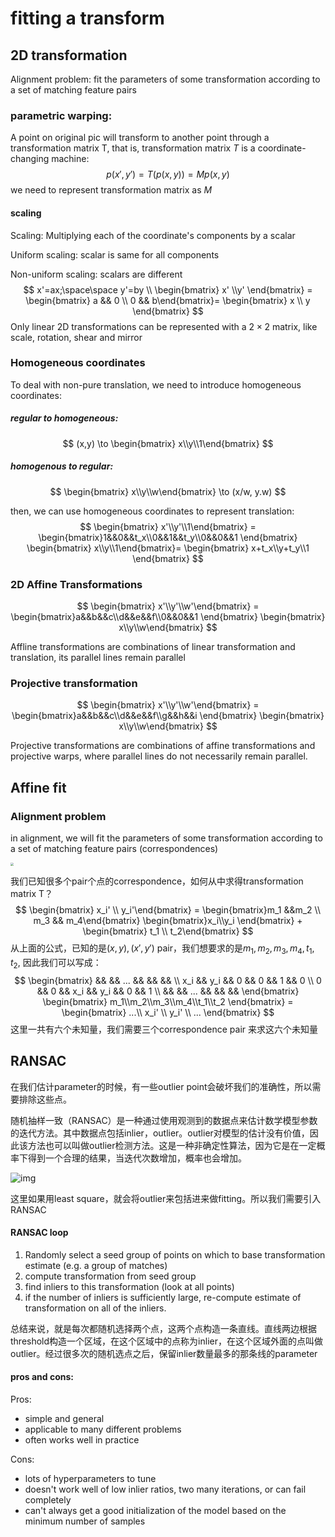 # fitting a transform

## 2D transformation

Alignment problem: fit the parameters of some transformation according to a set of matching feature pairs

### parametric warping:

A point on original pic will transform to another point through a transformation matrix T, that is, transformation matrix  $T$  is a coordinate-changing machine:
$$
p(x',y')=T(p(x,y))=Mp(x,y)
$$
we need to represent transformation matrix as $M$

#### scaling

Scaling: Multiplying each of the coordinate's components by a scalar

Uniform scaling: scalar is same for all components

Non-uniform scaling: scalars are different
$$
x'=ax;\space\space y'=by \\
\begin{bmatrix} x' \\y' \end{bmatrix} = \begin{bmatrix} a && 0 \\ 0 && b\end{bmatrix}=
\begin{bmatrix} x \\ y \end{bmatrix}
$$
Only linear 2D transformations can be represented with a $2\times2$ matrix, like scale, rotation, shear and mirror

### Homogeneous coordinates

To deal with non-pure translation, we need to introduce homogeneous coordinates: 

##### regular to homogeneous:

$$
(x,y) \to \begin{bmatrix} x\\y\\1\end{bmatrix}
$$

##### homogenous to regular:

$$
\begin{bmatrix} x\\y\\w\end{bmatrix} \to (x/w, y.w)
$$

then, we can use homogeneous coordinates to represent translation:
$$
\begin{bmatrix} x'\\y'\\1\end{bmatrix} = \begin{bmatrix}1&&0&&t_x\\0&&1&&t_y\\0&&0&&1 \end{bmatrix} \begin{bmatrix} x\\y\\1\end{bmatrix}= \begin{bmatrix} x+t_x\\y+t_y\\1 \end{bmatrix}
$$


### 2D Affine Transformations

$$
\begin{bmatrix} x'\\y'\\w'\end{bmatrix} = \begin{bmatrix}a&&b&&c\\d&&e&&f\\0&&0&&1 \end{bmatrix} \begin{bmatrix} x\\y\\w\end{bmatrix}
$$

Affline transformations are combinations of linear transformation and translation, its parallel lines remain parallel

### Projective transformation

$$
\begin{bmatrix} x'\\y'\\w'\end{bmatrix} = \begin{bmatrix}a&&b&&c\\d&&e&&f\\g&&h&&i \end{bmatrix} \begin{bmatrix} x\\y\\w\end{bmatrix}
$$

Projective transformations are combinations of affine transformations and projective warps, where parallel lines do not necessarily remain parallel. 



## Affine fit

### Alignment problem

in alignment, we will fit the parameters of some transformation according to a set of matching feature pairs (correspondences)

<img src="https://tva1.sinaimg.cn/large/007S8ZIlgy1gh5115wjoyj30r60gc0tr.jpg" style="zoom:33%;" />

我们已知很多个pair个点的correspondence，如何从中求得transformation matrix T？
$$
\begin{bmatrix} x_i' \\ y_i'\end{bmatrix} = \begin{bmatrix}m_1 &&m_2 \\ m_3 && m_4\end{bmatrix} \begin{bmatrix}x_i\\y_i \end{bmatrix} + \begin{bmatrix} t_1 \\ t_2\end{bmatrix}
$$
从上面的公式，已知的是$(x,y),(x',y')$ pair，我们想要求的是$m_1,m_2,m_3,m_4,t_1,t_2$, 因此我们可以写成：
$$
\begin{bmatrix} && && ... && && && \\ 
x_i && y_i && 0 && 0 && 1 && 0 \\
0 && 0 && x_i && y_i && 0 && 1 \\
 && && ... && && &&
\end{bmatrix} \begin{bmatrix} m_1\\m_2\\m_3\\m_4\\t_1\\t_2 \end{bmatrix} = 
\begin{bmatrix} ...\\ x_i' \\ y_i' \\ ... \end{bmatrix}
$$
这里一共有六个未知量，我们需要三个correspondence pair 来求这六个未知量



## RANSAC

在我们估计parameter的时候，有一些outlier point会破坏我们的准确性，所以需要排除这些点。

随机抽样一致（RANSAC）是一种通过使用观测到的数据点来估计数学模型参数的迭代方法。其中数据点包括inlier，outlier。outlier对模型的估计没有价值，因此该方法也可以叫做outlier检测方法。这是一种非确定性算法，因为它是在一定概率下得到一个合理的结果，当迭代次数增加，概率也会增加。

![img](https://pic3.zhimg.com/80/v2-1854713d206c6d9161379ff3fe30c8d9_1440w.jpg)

这里如果用least square，就会将outlier来包括进来做fitting。所以我们需要引入RANSAC

#### RANSAC loop

1. Randomly select a seed group of points on which to base transformation estimate (e.g. a group of matches)
2. compute transformation from seed group
3. find inliers to this transformation (look at all points)
4. if the number of inliers is sufficiently large, re-compute estimate of transformation on all of the inliers. 

总结来说，就是每次都随机选择两个点，这两个点构造一条直线。直线两边根据threshold构造一个区域，在这个区域中的点称为inlier，在这个区域外面的点叫做outlier。经过很多次的随机选点之后，保留inlier数量最多的那条线的parameter

#### pros and cons:

Pros:

* simple and general
* applicable to many different problems
* often works well in practice

Cons:

* lots of hyperparameters to tune
* doesn't work well of low inlier ratios, two many iterations, or can fail completely
* can't always get a good initialization of the model based on the minimum number of samples